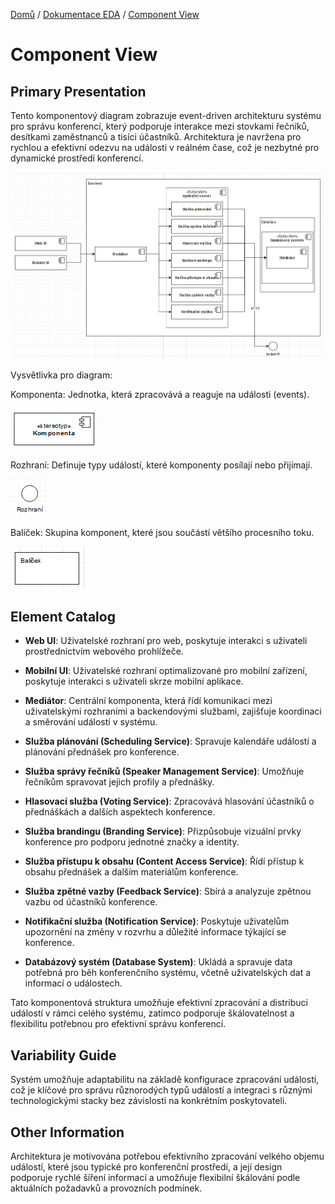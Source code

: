 [Domů](/README.md) / [Dokumentace EDA](/Dokumentace/EDA/README.md) / [Component View](/Dokumentace/EDA/pages/component-view.md)

# Component View

## Primary Presentation
Tento komponentový diagram zobrazuje event-driven architekturu systému pro správu konferencí, který podporuje interakce mezi stovkami řečníků, desítkami zaměstnanců a tisíci účastníků. Architektura je navržena pro rychlou a efektivní odezvu na události v reálném čase, což je nezbytné pro dynamické prostředí konferencí.

![Component diagram](../assets/component-diagram.png)

Vysvětlivka pro diagram:

Komponenta: Jednotka, která zpracovává a reaguje na události (events).

![komponenta](../assets/component-2.png)

Rozhraní: Definuje typy událostí, které komponenty posílají nebo přijímají.

![rozhraní](../assets/component-3.png)

Balíček: Skupina komponent, které jsou součástí většího procesního toku.

![balíček](../assets/component-1.png)

## Element Catalog

- **Web UI**: Uživatelské rozhraní pro web, poskytuje interakci s uživateli prostřednictvím webového prohlížeče.

- **Mobilní UI**: Uživatelské rozhraní optimalizované pro mobilní zařízení, poskytuje interakci s uživateli skrze mobilní aplikace.

- **Mediátor**: Centrální komponenta, která řídí komunikaci mezi uživatelskými rozhraními a backendovými službami, zajišťuje koordinaci a směrování událostí v systému.

- **Služba plánování (Scheduling Service)**: Spravuje kalendáře událostí a plánování přednášek pro konference.

- **Služba správy řečníků (Speaker Management Service)**: Umožňuje řečníkům spravovat jejich profily a přednášky.

- **Hlasovací služba (Voting Service)**: Zpracovává hlasování účastníků o přednáškách a dalších aspektech konference.

- **Služba brandingu (Branding Service)**: Přizpůsobuje vizuální prvky konference pro podporu jednotné značky a identity.

- **Služba přístupu k obsahu (Content Access Service)**: Řídí přístup k obsahu přednášek a dalším materiálům konference.

- **Služba zpětné vazby (Feedback Service)**: Sbírá a analyzuje zpětnou vazbu od účastníků konference.

- **Notifikační služba (Notification Service)**: Poskytuje uživatelům upozornění na změny v rozvrhu a důležité informace týkající se konference.

- **Databázový systém (Database System)**: Ukládá a spravuje data potřebná pro běh konferenčního systému, včetně uživatelských dat a informací o událostech.

Tato komponentová struktura umožňuje efektivní zpracování a distribuci událostí v rámci celého systému, zatímco podporuje škálovatelnost a flexibilitu potřebnou pro efektivní správu konferencí.
## Variability Guide
Systém umožňuje adaptabilitu na základě konfigurace zpracování událostí, což je klíčové pro správu různorodých typů událostí a integraci s různými technologickými stacky bez závislosti na konkrétním poskytovateli.

## Other Information
Architektura je motivována potřebou efektivního zpracování velkého objemu událostí, které jsou typické pro konferenční prostředí, a její design podporuje rychlé šíření informací a umožňuje flexibilní škálování podle aktuálních požadavků a provozních podmínek.